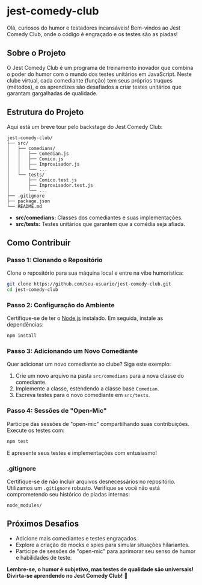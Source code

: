 # jest-comedy-club

Olá, curiosos do humor e testadores incansáveis! Bem-vindos ao Jest Comedy Club, onde o código é engraçado e os testes são as piadas!

## Sobre o Projeto

O Jest Comedy Club é um programa de treinamento inovador que combina o poder do humor com o mundo dos testes unitários em JavaScript. Neste clube virtual, cada comediante (função) tem seus próprios truques (métodos), e os aprendizes são desafiados a criar testes unitários que garantam gargalhadas de qualidade.

## Estrutura do Projeto

Aqui está um breve tour pelo backstage do Jest Comedy Club:

```
jest-comedy-club/
├── src/
│   ├── comedians/
│   │   ├── Comedian.js
│   │   ├── Comico.js
│   │   ├── Improvisador.js
│   │   └── ...
│   └── tests/
│       ├── Comico.test.js
│       ├── Improvisador.test.js
│       └── ...
├── .gitignore
├── package.json
└── README.md
```

- **src/comedians:** Classes dos comediantes e suas implementações.
- **src/tests:** Testes unitários que garantem que a comédia seja afiada.

## Como Contribuir

### Passo 1: Clonando o Repositório

Clone o repositório para sua máquina local e entre na vibe humorística:

```bash
git clone https://github.com/seu-usuario/jest-comedy-club.git
cd jest-comedy-club
```

### Passo 2: Configuração do Ambiente

Certifique-se de ter o [Node.js](https://nodejs.org/) instalado. Em seguida, instale as dependências:

```bash
npm install
```

### Passo 3: Adicionando um Novo Comediante

Quer adicionar um novo comediante ao clube? Siga este exemplo:

1. Crie um novo arquivo na pasta `src/comedians` para a nova classe do comediante.
2. Implemente a classe, estendendo a classe base `Comedian`.
3. Escreva testes para o novo comediante em `src/tests`.

### Passo 4: Sessões de "Open-Mic"

Participe das sessões de "open-mic" compartilhando suas contribuições. Execute os testes com:

```bash
npm test
```

E apresente seus testes e implementações com entusiasmo!

### .gitignore

Certifique-se de não incluir arquivos desnecessários no repositório. Utilizamos um `.gitignore` robusto. Verifique se você não está comprometendo seu histórico de piadas internas:

```gitignore
node_modules/
```

## Próximos Desafios

- Adicione mais comediantes e testes engraçados.
- Explore a criação de mocks e spies para simular situações hilariantes.
- Participe de sessões de "open-mic" para aprimorar seu senso de humor e habilidades de teste.

**Lembre-se, o humor é subjetivo, mas testes de qualidade são universais! Divirta-se aprendendo no Jest Comedy Club!** 🎉
